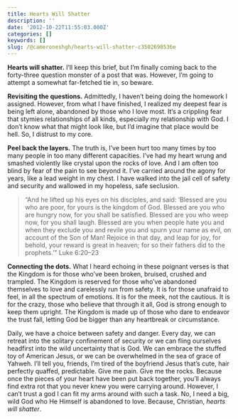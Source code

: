 ```yaml
---
title: Hearts Will Shatter
description: ''
date: '2012-10-22T11:55:03.000Z'
categories: []
keywords: []
slug: /@cameroneshgh/hearts-will-shatter-c3502698536e
---
```


**Hearts will shatter.** I’ll keep this brief, but I’m finally coming back to the forty-three question monster of a post that was. However, I’m going to attempt a somewhat far-fetched tie in, so beware.

**Revisiting the questions.** Admittedly, I haven’t being doing the homework I assigned. However, from what I have finished, I realized my deepest fear is being left alone, abandoned by those who I love most. It’s a crippling fear that stymies relationships of all kinds, especially my relationship with God. I don’t know what that might look like, but I’d imagine that place would be hell. So, I distrust to my core.

**Peel back the layers.** The truth is, I’ve been hurt too many times by too many people in too many different capacities. I’ve had my heart wrung and smashed violently like crystal upon the rocks of love. And I am often too blind by fear of the pain to see beyond it. I’ve carried around the agony for years, like a lead weight in my chest. I have walked into the jail cell of safety and security and wallowed in my hopeless, safe seclusion.

> “And he lifted up his eyes on his disciples, and said: ‘Blessed are you who are poor, for yours is the kingdom of God. Blessed are you who are hungry now, for you shall be satisfied. Blessed are you who weep now, for you shall laugh. Blessed are you when people hate you and when they exclude you and revile you and spurn your name as evil, on account of the Son of Man! Rejoice in that day, and leap for joy, for behold, your reward is great in heaven; for so their fathers did to the prophets.’” Luke 6:20–23

**Connecting the dots.** What I heard echoing in these poignant verses is that the Kingdom is for those who’ve been broken, bruised, crushed and trampled. The Kingdom is reserved for those who’ve abandoned themselves to love and carelessly run from safety. It is for those unafraid to feel, in all the spectrum of emotions. It is for the meek, not the cautious. It is for the crazy, those who believe that through it all, God is strong enough to keep them upright. The Kingdom is made up of those who dare to endeavor the trust fall, letting God be bigger than any heartbreak or circumstance.

Daily, we have a choice between safety and danger. Every day, we can retreat into the solitary confinement of security or we can fling ourselves headfirst into the wild uncertainty that is God. We can embrace the stuffed toy of American Jesus, or we can be overwhelmed in the sea of grace of Yahweh. I’ll tell you, friends, I’m tired of the boyfriend Jesus that’s cute, hair perfectly quaffed, predictable. Give me pain. Give me the rocks. Because once the pieces of your heart have been put back together, you’ll always find extra rot that you never knew you were carrying around. However, I can’t trust a god I can fit my arms around with such a task. No, I need a big, wild God who He Himself is abandoned to love. Because, Christian, _hearts will shatter_.